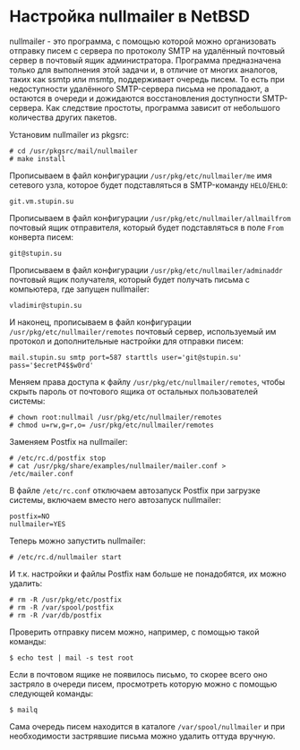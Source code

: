 Настройка nullmailer в NetBSD
=============================

nullmailer - это программа, с помощью которой можно организовать отправку писем с сервера по протоколу SMTP на удалённый почтовый сервер в почтовый ящик администратора. Программа предназначена только для выполнения этой задачи и, в отличие от многих аналогов, таких как ssmtp или msmtp, поддерживает очередь писем. То есть при недоступности удалённого SMTP-сервера письма не пропадают, а остаются в очереди и дожидаются восстановления доступности SMTP-сервера. Как следствие простоты, программа зависит от небольшого количества других пакетов.

Установим nullmailer из pkgsrc:

    # cd /usr/pkgsrc/mail/nullmailer
    # make install

Прописываем в файл конфигурации `/usr/pkg/etc/nullmailer/me` имя сетевого узла, которое будет подставляться в SMTP-команду `HELO`/`EHLO`:

    git.vm.stupin.su

Прописываем в файл конфигурации `/usr/pkg/etc/nullmailer/allmailfrom` почтовый ящик отправителя, который будет подставляться в поле `From` конверта писем:

    git@stupin.su

Прописываем в файл конфигурации `/usr/pkg/etc/nullmailer/adminaddr` почтовый ящик получателя, который будет получать письма с компьютера, где запущен nullmailer:

    vladimir@stupin.su

И наконец, прописываем в файл конфигурации `/usr/pkg/etc/nullmailer/remotes` почтовый сервер, используемый им протокол и дополнительные настройки для отправки писем:

    mail.stupin.su smtp port=587 starttls user='git@stupin.su' pass='$ecretP4$$w0rd'

Меняем права доступа к файлу `/usr/pkg/etc/nullmailer/remotes`, чтобы скрыть пароль от почтового ящика от остальных пользователей системы:

    # chown root:nullmail /usr/pkg/etc/nullmailer/remotes
    # chmod u=rw,g=r,o= /usr/pkg/etc/nullmailer/remotes

Заменяем Postfix на nullmailer:

    # /etc/rc.d/postfix stop
    # cat /usr/pkg/share/examples/nullmailer/mailer.conf > /etc/mailer.conf

В файле `/etc/rc.conf` отключаем автозапуск Postfix при загрузке системы, включаем вместо него автозапуск nullmailer:

    postfix=NO
    nullmailer=YES

Теперь можно запустить nullmailer:

    # /etc/rc.d/nullmailer start

И т.к. настройки и файлы Postfix нам больше не понадобятся, их можно удалить:

    # rm -R /usr/pkg/etc/postfix
    # rm -R /var/spool/postfix
    # rm -R /var/db/postfix

Проверить отправку писем можно, например, с помощью такой команды:

    $ echo test | mail -s test root

Если в почтовом ящике не появилось письмо, то скорее всего оно застряло в очереди писем, просмотреть которую можно с помощью следующей команды:

    $ mailq

Сама очередь писем находится в каталоге `/var/spool/nullmailer` и при необходимости застрявшие письма можно удалить оттуда вручную.

